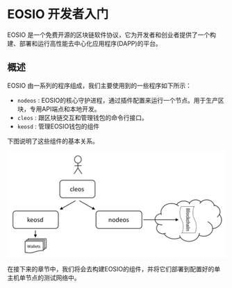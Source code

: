 # EOSIO 开发者入门

EOSIO 是一个免费开源的区块链软件协议，它为开发者和创业者提供了一个构建、部署和运行高性能去中心化应用程序(DAPP)的平台。

## 概述

EOSIO 由一系列的程序组成，我们主要使用到的一些程序如下所示：

- `nodeos` : EOSIO的核心守护进程，通过插件配置来运行一个节点。用于生产区块，专用API端点和本地开发。
- `cleos` : 跟区块链交互和管理钱包的命令行接口。
- `keosd` : 管理EOSIO钱包的组件

下图说明了这些组件的基本关系。

![](./images/EOSIO-Architecture.png)

在接下来的章节中，我们将会去构建EOSIO的组件，并将它们部署到配置好的单主机单节点的测试网络中。
